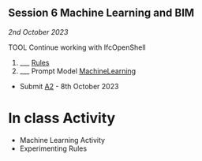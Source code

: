 ## Session 6 Machine Learning and BIM

*2nd October 2023*

TOOL Continue working with IfcOpenShell
1. ___ [Rules](/41934/Concepts/Rules)
1. ___ Prompt Model [MachineLearning](/41934/Concepts/MachineLearning)

* Submit [A2](/41934/Assignments/A2) - 8th October 2023

# In class Activity
 * Machine Learning Activity
 * Experimenting Rules
